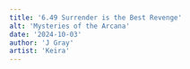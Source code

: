 ```yaml
---
title: '6.49 Surrender is the Best Revenge'
alt: 'Mysteries of the Arcana'
date: '2024-10-03'
author: 'J Gray'
artist: 'Keira'
---
```

